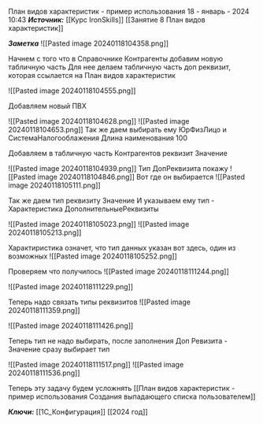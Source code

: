 
План видов характеристик - пример использования
 18 - январь - 2024  10:43 
***Источник:***  [[Курс IronSkills]] [[Занятие 8 План видов характеристик]]

***Заметка*** 
![[Pasted image 20240118104358.png]]

Начнем с того что в Справочнике Контрагенты добавим новую табличную часть
Для нее делаем табличную часть доп реквизит, которая ссылается на План видов характеристик

![[Pasted image 20240118104555.png]]


Добавляем новый ПВХ

![[Pasted image 20240118104628.png]]
![[Pasted image 20240118104653.png]]
Так же даем выбирать ему ЮрФизЛицо и СистемаНалогооблажения
Длина наименования 100

Добавляем в табличную часть Контрагентов реквизит Значение


![[Pasted image 20240118104939.png]]
Тип ДопРеквизита  покажу 
![[Pasted image 20240118104846.png]]
Вот где он выбирается
![[Pasted image 20240118105111.png]]

Так же даем тип реквизиту Значение
И указываем ему тип - Характеристика ДополнительныеРеквизиты

![[Pasted image 20240118105023.png]]
![[Pasted image 20240118105213.png]]

Характиристика означет, что тип данных указан вот здесь, один из возможных
![[Pasted image 20240118105252.png]]


Проверяем что получилось
![[Pasted image 20240118111244.png]]

![[Pasted image 20240118111229.png]]


Теперь надо связать типы реквизитов
![[Pasted image 20240118111359.png]]

![[Pasted image 20240118111426.png]]

Теперь тип не надо выбирать, после заполнения Доп Ревизита  - Значение сразу выбирает тип

![[Pasted image 20240118111517.png]]
![[Pasted image 20240118111536.png]]

Теперь эту задачу будем усложнять
[[План видов характеристик - пример использования Создания выпадающего списка пользователем]]

***Ключи:*** [[1С_Конфигурация]] [[2024 год]]